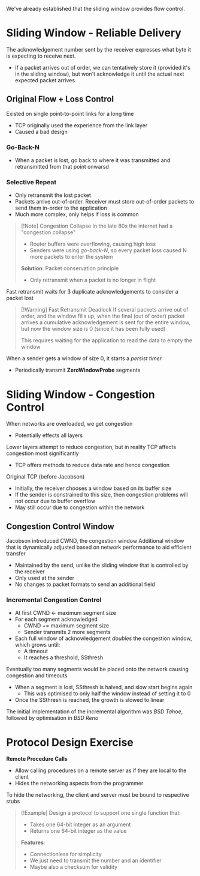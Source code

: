 
We've already established that the sliding window provides flow control.

# Sliding Window - Reliable Delivery

The acknowledgement number sent by the receiver expresses what byte it is expecting to receive next.
- If a packet arrives out of order, we can tentatively store it (provided it's in the sliding window), but won't acknowledge it until the actual next expected packet arrives

## Original Flow + Loss Control
Existed on single point-to-point links for a long time
- TCP originally used the experience from the link layer
- Caused a bad design

### Go-Back-N
- When a packet is lost, go back to where it was transmitted and retransmitted from that point onwarsd

### Selective Repeat
- Only retransmit the lost packet
- Packets arrive out-of-order. Receiver must store out-of-order packets to send them in-order to the application
- Much more complex, only helps if loss is common


>[!Note] Congestion Collapse
>In the late 80s the internet had a "congestion collapse"
>- Router buffers were overflowing, causing high loss
>- Senders were using *go-back-N*, so every packet loss caused N more packets to enter the system
>  
>  **Solution**: Packet conservation principle
>- Only retransmit when a packet is no longer in flight

Fast retransmit waits for 3 duplicate acknowledgements to consider a packet lost

>[!Warning] Fast Retransmit Deadlock
>If several packets arrive out of order, and the window fills up, when the final (out of order) packet arrives a cumulative acknowledgement is sent for the entire window, but now the window size is $0$ (since it has been fully used)
>
>This requires waiting for the application to read the data to empty the window

When a sender gets a window of size 0, it starts a *persist timer*
- Periodically transmit **ZeroWindowProbe** segments


# Sliding Window - Congestion Control
When networks are overloaded, we get congestion
- Potentially effects all layers

Lower layers attempt to reduce congestion, but in reality TCP affects congestion most significantly
- TCP offers methods to reduce data rate and hence congestion


Original TCP (before Jacobson)
- Initially, the receiver chooses a window based on its buffer size
- If the sender is constrained to this size, then congestion problems will not occur due to buffer overflow
- May still occur due to congestion within the network

## Congestion Control Window
Jacobson introduced CWND, the congestion window
Additional window that is dynamically adjusted based on network performance to aid efficient transfer
- Maintained by the send, unlike the sliding window that is controlled by the receiver
- Only used at the sender
- No changes to packet formats to send an additional field

### Incremental Congestion Control
- At first CWND <- maximum segment size
- For each segment acknowledged
	- CWND += maximum segment size
	- Sender transmits 2 more segments
- Each full window of acknowledgement *doubles* the congestion window, which grows until:
	- A timeout
	- It reaches a threshold, SSthresh

Eventually too many segments would be placed onto the network causing congestion and timeouts


- When a segment is lost, SSthresh is halved, and slow start begins again
	- This was optimised to only half the window instead of setting it to 0
- Once the SSthresh is reached, the growth is slowed to linear

The initial implementation of the incremental algorithm was *BSD Tahoe*, followed by optimisation in *BSD Reno*


# Protocol Design Exercise
**Remote Procedure Calls**
- Allow calling procedures on a remote server as if they are local to the client
- Hides the networking aspects from the programmer

To hide the networking, the client and server must be bound to respective stubs


>[!Example]
>Design a protocol to support one single function that:
>- Takes one 64-bit integer as an argument
>- Returns one 64-bit integer as the value
>  
>  **Features**:
>- Connectionless for simplicity
>- We just need to transmit the number and an identifier
>- Maybe also a checksum for validity


